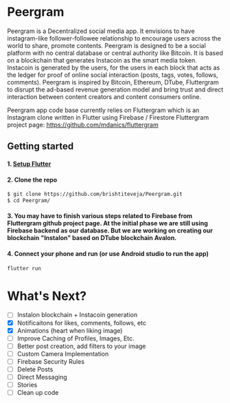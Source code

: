 # Peergram
Peergram is a Decentralized social media app. It envisions to have instagram-like follower-followee relationship to encourage users across the world to share, promote contents. Peergram is designed to be a social platform with no central database or central authority like Bitcoin. It is based on a blockchain that generates Instacoin as the smart media token. Instacoin is generated by the users, for the users in each block that acts as the ledger for proof of online social interaction (posts, tags, votes, follows, comments). Peergram is inspired by Bitcoin, Ethereum, DTube, Fluttergram to disrupt the ad-based revenue generation model and bring trust and direct interaction between content creators and content consumers online.

Peergram app code base currently relies on Fluttergram which is an Instagram clone written in Flutter using Firebase / Firestore
Fluttergram project page: https://github.com/mdanics/fluttergram

## Getting started

#### 1. [Setup Flutter](https://flutter.dev/docs/get-started/install)

#### 2. Clone the repo

```sh
$ git clone https://github.com/brishtiteveja/Peergram.git
$ cd Peergram/
```

#### 3. You may have to finish various steps related to Firebase from Fluttergram github project page. At the initial phase we are still using Firebase backend as our database. But we are working on creating our blockchain "Instalon" based on DTube blockchain Avalon.

#### 4. Connect your phone and run (or use Android studio to run the app)
```sh
flutter run
``` 

# What's Next?
 - [ ] Instalon blockchain + Instacoin generation 
 - [x] Notificaitons for likes, comments, follows, etc
 - [X] Animations (heart when liking image) 
 - [ ] Improve Caching of Profiles, Images, Etc.
 - [ ] Better post creation, add filters to your image
 - [ ] Custom Camera Implementation
 - [ ] Firebase Security Rules
 - [ ] Delete Posts
 - [ ] Direct Messaging
 - [ ] Stories
 - [ ] Clean up code
